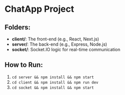 # ChatApp Project

## Folders:
- **client/**: The front-end (e.g., React, Next.js)
- **server/**: The back-end (e.g., Express, Node.js)
- **socket/**: Socket.IO logic for real-time communication

## How to Run:
1. `cd server && npm install && npm start`
2. `cd client && npm install && npm run dev`
3. `cd socket && npm install && npm start`
